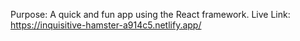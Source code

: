 Purpose: 
A quick and fun app using the React framework.
Live Link:
https://inquisitive-hamster-a914c5.netlify.app/

